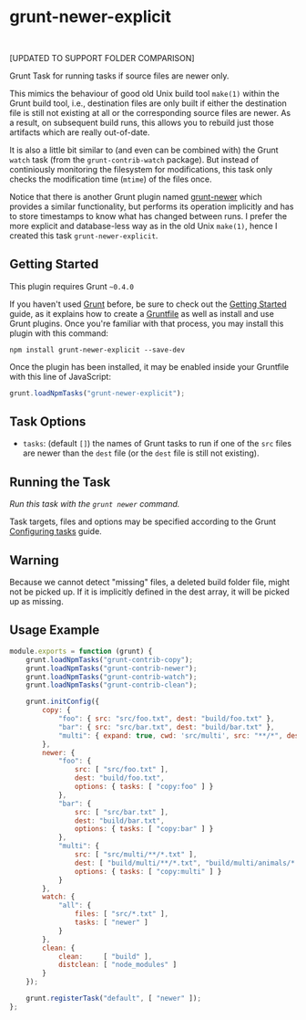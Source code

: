 
# grunt-newer-explicit

<p/>
<img src="https://nodei.co/npm/grunt-newer-explicit.png?downloads=true&stars=true" alt=""/>

<p/>
<img src="https://david-dm.org/rse/grunt-newer-explicit.png" alt=""/>

[UPDATED TO SUPPORT FOLDER COMPARISON]

Grunt Task for running tasks if source files are newer only.

This mimics the behaviour of good old Unix build tool `make(1)` within
the Grunt build tool, i.e., destination files are only built if either
the destination file is still not existing at all or the corresponding
source files are newer. As a result, on subsequent build runs, this
allows you to rebuild just those artifacts which are really out-of-date.

It is also a little bit similar to (and even can be combined with) the
Grunt `watch` task (from the `grunt-contrib-watch` package). But instead
of continiously monitoring the filesystem for modifications, this task
only checks the modification time (`mtime`) of the files once.

Notice that there is another Grunt plugin named
[grunt-newer](https://npmjs.org/package/grunt-newer) which provides a
similar functionality, but performs its operation implicitly and has to
store timestamps to know what has changed between runs. I prefer the
more explicit and database-less way as in the old Unix `make(1)`, hence
I created this task `grunt-newer-explicit`.

## Getting Started

This plugin requires Grunt `~0.4.0`

If you haven't used [Grunt](http://gruntjs.com/)
before, be sure to check out the [Getting
Started](http://gruntjs.com/getting-started) guide, as it explains how
to create a [Gruntfile](http://gruntjs.com/sample-gruntfile) as well as
install and use Grunt plugins. Once you're familiar with that process,
you may install this plugin with this command:

```shell
npm install grunt-newer-explicit --save-dev
```

Once the plugin has been installed, it may be enabled inside your
Gruntfile with this line of JavaScript:

```js
grunt.loadNpmTasks("grunt-newer-explicit");
```

## Task Options

- `tasks`: (default `[]`) the names of Grunt tasks to run if one of
   the `src` files are newer than the `dest` file (or the `dest` file is still not existing).

## Running the Task

_Run this task with the `grunt newer` command._

Task targets, files and options may be specified according to the Grunt
[Configuring tasks](http://gruntjs.com/configuring-tasks) guide.

## Warning

Because we cannot detect "missing" files, a deleted build folder file, might not be picked up. If it is implicitly defined in the dest array, it will be picked up as missing.

## Usage Example

```js
module.exports = function (grunt) {
    grunt.loadNpmTasks("grunt-contrib-copy");
    grunt.loadNpmTasks("grunt-contrib-newer");
    grunt.loadNpmTasks("grunt-contrib-watch");
    grunt.loadNpmTasks("grunt-contrib-clean");

    grunt.initConfig({
        copy: {
            "foo": { src: "src/foo.txt", dest: "build/foo.txt" },
            "bar": { src: "src/bar.txt", dest: "build/bar.txt" },
            "multi": { expand: true, cwd: 'src/multi', src: "**/*", dest: "build/multi/" }
        },
        newer: {
            "foo": {
                src: [ "src/foo.txt" ],
                dest: "build/foo.txt",
                options: { tasks: [ "copy:foo" ] }
            },
            "bar": {
                src: [ "src/bar.txt" ],
                dest: "build/bar.txt",
                options: { tasks: [ "copy:bar" ] }
            },
            "multi": {
                src: [ "src/multi/**/*.txt" ],
                dest: [ "build/multi/**/*.txt", "build/multi/animals/*.txt" ],
                options: { tasks: [ "copy:multi" ] }
            }
        },
        watch: {
            "all": {
                files: [ "src/*.txt" ],
                tasks: [ "newer" ]
            }
        },
        clean: {
            clean:     [ "build" ],
            distclean: [ "node_modules" ]
        }
    });

    grunt.registerTask("default", [ "newer" ]);
};
```

